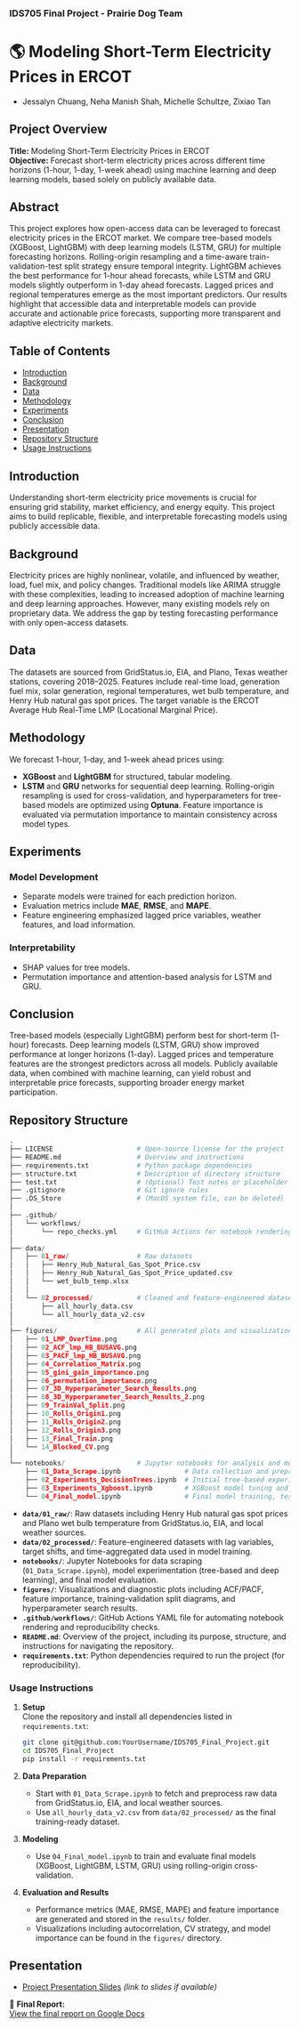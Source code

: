

### IDS705 Final Project - Prairie Dog Team

# 🌎 Modeling Short-Term Electricity Prices in ERCOT  

- Jessalyn Chuang, Neha Manish Shah, Michelle Schultze, Zixiao Tan

## Project Overview

**Title:** Modeling Short-Term Electricity Prices in ERCOT  
**Objective:** Forecast short-term electricity prices across different time horizons (1-hour, 1-day, 1-week ahead) using machine learning and deep learning models, based solely on publicly available data.

## Abstract

This project explores how open-access data can be leveraged to forecast electricity prices in the ERCOT market. We compare tree-based models (XGBoost, LightGBM) with deep learning models (LSTM, GRU) for multiple forecasting horizons. Rolling-origin resampling and a time-aware train-validation-test split strategy ensure temporal integrity. LightGBM achieves the best performance for 1-hour ahead forecasts, while LSTM and GRU models slightly outperform in 1-day ahead forecasts. Lagged prices and regional temperatures emerge as the most important predictors. Our results highlight that accessible data and interpretable models can provide accurate and actionable price forecasts, supporting more transparent and adaptive electricity markets.


## Table of Contents

- [Introduction](#introduction)
- [Background](#background)
- [Data](#data)
- [Methodology](#methodology)
- [Experiments](#experiments)
- [Conclusion](#conclusion)
- [Presentation](#presentation)
- [Repository Structure](#repository-structure)
- [Usage Instructions](#usage-instructions)

## Introduction

Understanding short-term electricity price movements is crucial for ensuring grid stability, market efficiency, and energy equity. This project aims to build replicable, flexible, and interpretable forecasting models using publicly accessible data.

## Background

Electricity prices are highly nonlinear, volatile, and influenced by weather, load, fuel mix, and policy changes. Traditional models like ARIMA struggle with these complexities, leading to increased adoption of machine learning and deep learning approaches. However, many existing models rely on proprietary data. We address the gap by testing forecasting performance with only open-access datasets.

## Data

The datasets are sourced from GridStatus.io, EIA, and Plano, Texas weather stations, covering 2018–2025. Features include real-time load, generation fuel mix, solar generation, regional temperatures, wet bulb temperature, and Henry Hub natural gas spot prices. The target variable is the ERCOT Average Hub Real-Time LMP (Locational Marginal Price).

## Methodology

We forecast 1-hour, 1-day, and 1-week ahead prices using:
- **XGBoost** and **LightGBM** for structured, tabular modeling.
- **LSTM** and **GRU** networks for sequential deep learning.
Rolling-origin resampling is used for cross-validation, and hyperparameters for tree-based models are optimized using **Optuna**. Feature importance is evaluated via permutation importance to maintain consistency across model types.

## Experiments

### Model Development
- Separate models were trained for each prediction horizon.
- Evaluation metrics include **MAE**, **RMSE**, and **MAPE**.
- Feature engineering emphasized lagged price variables, weather features, and load information.

### Interpretability
- SHAP values for tree models.
- Permutation importance and attention-based analysis for LSTM and GRU.

## Conclusion

Tree-based models (especially LightGBM) perform best for short-term (1-hour) forecasts. Deep learning models (LSTM, GRU) show improved performance at longer horizons (1-day). Lagged prices and temperature features are the strongest predictors across all models. Publicly available data, when combined with machine learning, can yield robust and interpretable price forecasts, supporting broader energy market participation.

## Repository Structure

```python
.
├── LICENSE                     # Open-source license for the project
├── README.md                   # Overview and instructions
├── requirements.txt            # Python package dependencies
├── structure.txt               # Description of directory structure
├── test.txt                    # (Optional) Test notes or placeholder
├── .gitignore                  # Git ignore rules
├── .DS_Store                   # (MacOS system file, can be deleted)
│
├── .github/
│   └── workflows/
│       └── repo_checks.yml     # GitHub Actions for notebook rendering and checks
│
├── data/
│   ├── 01_raw/                 # Raw datasets
│   │   ├── Henry_Hub_Natural_Gas_Spot_Price.csv
│   │   ├── Henry_Hub_Natural_Gas_Spot_Price_updated.csv
│   │   └── wet_bulb_temp.xlsx
│   │
│   └── 02_processed/           # Cleaned and feature-engineered datasets
│       ├── all_hourly_data.csv
│       └── all_hourly_data_v2.csv
│
├── figures/                    # All generated plots and visualizations
│   ├── 01_LMP_OverTime.png
│   ├── 02_ACF_lmp_HB_BUSAVG.png
│   ├── 03_PACF_lmp_HB_BUSAVG.png
│   ├── 04_Correlation_Matrix.png
│   ├── 05_gini_gain_importance.png
│   ├── 06_permutation_importance.png
│   ├── 07_3D_Hyperparameter_Search_Results.png
│   ├── 08_3D_Hyperparameter_Search_Results_2.png
│   ├── 09_TrainVal_Split.png
│   ├── 10_Rolls_Origin1.png
│   ├── 11_Rolls_Origin2.png
│   ├── 12_Rolls_Origin3.png
│   ├── 13_Final_Train.png
│   └── 14_Blocked_CV.png
│
└── notebooks/                  # Jupyter notebooks for analysis and modeling
    ├── 01_Data_Scrape.ipynb                # Data collection and preprocessing
    ├── 02_Experiments_DecisionTrees.ipynb  # Initial tree-based experiments
    ├── 03_Experiments_Xgboost.ipynb        # XGBoost model tuning and evaluation
    └── 04_Final_model.ipynb                # Final model training, testing, and performance comparison

```


- **`data/01_raw/`**: Raw datasets including Henry Hub natural gas spot prices and Plano wet bulb temperature from GridStatus.io, EIA, and local weather sources.
- **`data/02_processed/`**: Feature-engineered datasets with lag variables, target shifts, and time-aggregated data used in model training.
- **`notebooks/`**: Jupyter Notebooks for data scraping (`01_Data_Scrape.ipynb`), model experimentation (tree-based and deep learning), and final model evaluation.
- **`figures/`**: Visualizations and diagnostic plots including ACF/PACF, feature importance, training-validation split diagrams, and hyperparameter search results.
- **`.github/workflows/`**: GitHub Actions YAML file for automating notebook rendering and reproducibility checks.
- **`README.md`**: Overview of the project, including its purpose, structure, and instructions for navigating the repository.
- **`requirements.txt`**: Python dependencies required to run the project (for reproducibility).


### Usage Instructions

1. **Setup**  
   Clone the repository and install all dependencies listed in `requirements.txt`:
   ```bash
   git clone git@github.com:YourUsername/IDS705_Final_Project.git
   cd IDS705_Final_Project
   pip install -r requirements.txt
   ```

2. **Data Preparation**  
   - Start with `01_Data_Scrape.ipynb` to fetch and preprocess raw data from GridStatus.io, EIA, and local weather sources.
   - Use `all_hourly_data_v2.csv` from `data/02_processed/` as the final training-ready dataset.

3. **Modeling**
   - Use `04_Final_model.ipynb` to train and evaluate final models (XGBoost, LightGBM, LSTM, GRU) using rolling-origin cross-validation.

4. **Evaluation and Results**  
   - Performance metrics (MAE, RMSE, MAPE) and feature importance are generated and stored in the `results/` folder.
   - Visualizations including autocorrelation, CV strategy, and model importance can be found in the `figures/` directory.


## Presentation

- [Project Presentation Slides](#) *(link to slides if available)*


📄 **Final Report:**  
[View the final report on Google Docs](https://docs.google.com/document/d/1FfgGZznpnw8yCLnL-URstudEnARD1K29jHdmqV0_qN4/edit?usp=sharing)